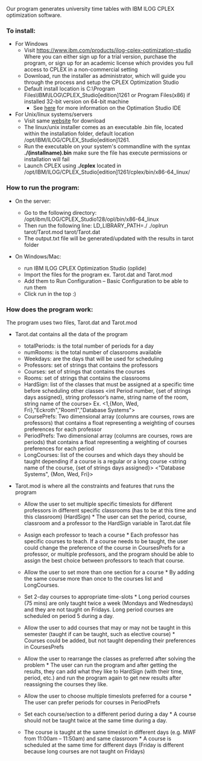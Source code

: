 Our program generates university time tables with IBM ILOG CPLEX optimization software.

### To install:
  * For Windows
    * Visit https://www.ibm.com/products/ilog-cplex-optimization-studio Where you can either sign up for a trial version, purchase the program, or sign up for an academic license which provides you full access to CPLEX in a non-commercial setting
    * Download, run the installer as administrator, which will guide you through the process and setup the CPLEX Optimization Studio
    * Default install location is C:\Program Files\IBM\ILOG\CPLEX_Studio[edition]1261 or Program Files(x86) if installed 32-bit version on 64-bit machine
      * See [here](https://www.ibm.com/support/knowledgecenter/SSSA5P_12.6.2/ilog.odms.studio.help/pdf/gsoplide.pdf?origURL=SSSA5P_12.6.2/ilog.odms.studio.help/Optimization_Studio/topics/PLUGINS_ROOT/ilog.odms.studio.help/pdf/gsoplide.pdf) for more information on the Optimation Studio IDE
  * For Unix/linux systems/servers
    * Visit same [website](https://www.ibm.com/products/ilog-cplex-optimization-studio) for download
     * The linux/unix installer comes as an executable .bin file, located within the installation folder, default location /opt/IBM/ILOG/CPLEX_Studio[edition]1261. 
     * Run the executable on your system's commandline with the syntax __./(installname).bin__ make sure the file has execute permissions or installation will fail
      * Launch CPLEX using __./cplex__ located in /opt/IBM/ILOG/CPLEX_Studio[edition]1261/cplex/bin/x86-64_linux/


### How to run the program:

  * On the server:
    * Go to the following directory: /opt/ibm/ILOG/CPLEX_Studio128/opl/bin/x86-64_linux 
    * Then run the following line: LD_LIBRARY_PATH=./ ./oplrun tarot/Tarot.mod tarot/Tarot.dat
    * The output.txt file will be generated/updated with the results in tarot folder


  * On Windows/Mac:
    * run IBM ILOG CPLEX Optimization Studio (oplide)
    * Import the files for the program ex. Tarot.dat and Tarot.mod
    * Add them to Run Configuration – Basic Configuration to be able to run them
    * Click run in the top :)



### How does the program work:
The program uses two files, Tarot.dat and Tarot.mod

* Tarot.dat contains all the data of the program 

    * totalPeriods: is the total number of periods for a day
    * numRooms: is the total number of classrooms available
    * Weekdays: are the days that will be used for scheduling
    * Professors: set of strings that contains the professors
    * Courses: set of strings that contains the courses
    * Rooms: set of strings that contains the classrooms
    * HardSign: list of the classes that must be assigned at a specific time before scheduling other classes
  <int Period number, {set of strings days assigned}, string professor’s name, string name of the room, string name of the course>
  Ex. <1,{Mon, Wed, Fri},"Eckroth","Room1","Database Systems">
    * CoursePrefs: Two dimensional array (columns are courses, rows are professors) that contains a float representing a weighting of courses preferences for each professor 
    * PeriodPrefs: Two dimensional array (columns are courses, rows are periods) that contains a float representing a weighting of courses preferences for each period
    * LongCourses: list of the courses and which days they should be taught depending if a course is a regular or a long course
  <string name of the course, {set of strings days assigned}> 
  <"Database Systems", {Mon, Wed, Fri}>


* Tarot.mod is where all the constraints and features that runs the program

    *  Allow the user to set multiple specific timeslots for different professors in different specific classrooms (has to be at this time and this classroom) (HardSign)
      *  The user can set the period, course, classroom and a professor to the HardSign variable in Tarot.dat file

    *  Assign each professor to teach a course
      *  Each professor has specific courses to teach. If a course needs to be taught, the user could change the preference of the course in CoursesPrefs for a professor, or multiple professors, and the program should be able to assign the best choice between professors to teach that course.

    *  Allow the user to set more than one section for a course
      *  By adding the same course more than once to the courses list and LongCourses.


    *  Set 2-day courses to appropriate time-slots
      *  Long period courses (75 mins) are only taught twice a week (Mondays and Wednesdays) and they are not taught on Fridays. Long period courses are scheduled on period 5 during a day.

    *  Allow the user to add courses that may or may not be taught in this semester (taught if can be taught, such as elective course)
      *  Courses could be added, but not taught depending their preferences in CoursesPrefs


    *  Allow the user to rearrange the classes as preferred after solving the problem
      *  The user can run the program and after getting the results, they can add what they like to HardSign (with their time, period, etc.) and run the program again to get new results after reassigning the courses they like.

    *  Allow the user to choose multiple timeslots preferred for a course
      *  The user can prefer periods for courses in PeriodPrefs

    *  Set each course/section to a different period during a day
      *  A course should not be taught twice at the same time during a day.

    *  The course is taught at the same timeslot in different days (e.g. MWF from 11:00am – 11:50am) and same classroom
      *  A course is scheduled at the same time for different days (Friday is different because long courses are not taught on Fridays)
